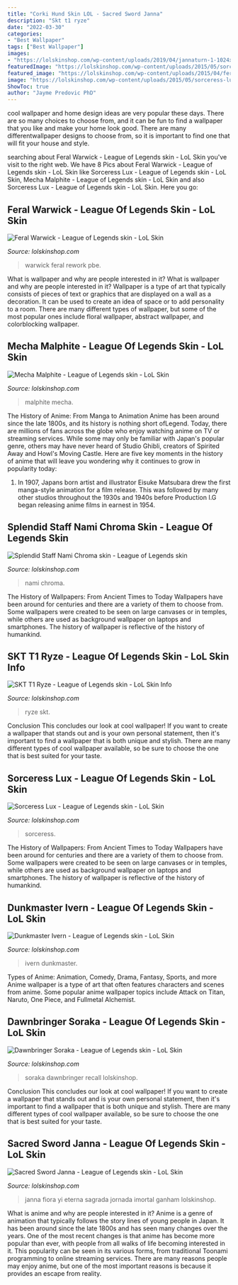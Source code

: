 ```yaml
---
title: "Corki Hund Skin LOL - Sacred Sword Janna"
description: "Skt t1 ryze"
date: "2022-03-30"
categories:
- "Best Wallpaper"
tags: ["Best Wallpaper"]
images:
- "https://lolskinshop.com/wp-content/uploads/2019/04/jannaturn-1-1024x374.jpg"
featuredImage: "https://lolskinshop.com/wp-content/uploads/2015/05/sorceress-lux-lux-skins-lux-lol2-1024x365.png"
featured_image: "https://lolskinshop.com/wp-content/uploads/2015/04/feral-warwick-1024x417.jpg"
image: "https://lolskinshop.com/wp-content/uploads/2015/05/sorceress-lux-lux-skins-lux-lol2-1024x365.png"
ShowToc: true
author: "Jayme Predovic PhD"
---
```



cool wallpaper and home design ideas are very popular these days. There are so many choices to choose from, and it can be fun to find a wallpaper that you like and make your home look good. There are many differentwallpaper designs to choose from, so it is important to find one that will fit your house and style.

	

		
searching about Feral Warwick - League of Legends skin - LoL Skin you've visit to the right web. We have 8 Pics about Feral Warwick - League of Legends skin - LoL Skin like Sorceress Lux - League of Legends skin - LoL Skin, Mecha Malphite - League of Legends skin - LoL Skin and also Sorceress Lux - League of Legends skin - LoL Skin. Here you go:
		
    
## Feral Warwick - League Of Legends Skin - LoL Skin

<img loading=lazy src="https://lolskinshop.com/wp-content/uploads/2015/04/feral-warwick-1024x417.jpg" onerror="this.onerror=null;this.src='https://tse2.mm.bing.net/th?id=OIP.0eWm0TIFM-Mz2_IeRe1vfwHaDB&amp;pid=15.1';" alt="Feral Warwick - League of Legends skin - LoL Skin">

_Source: lolskinshop.com_

>warwick feral rework pbe. 

	

What is wallpaper and why are people interested in it?
What is wallpaper and why are people interested in it?
Wallpaper is a type of art that typically consists of pieces of text or graphics that are displayed on a wall as a decoration. It can be used to create an idea of space or to add personality to a room. There are many different types of wallpaper, but some of the most popular ones include floral wallpaper, abstract wallpaper, and colorblocking wallpaper.

    
## Mecha Malphite - League Of Legends Skin - LoL Skin

<img loading=lazy src="https://lolskinshop.com/wp-content/uploads/2015/04/mecha-malphite-malphite-skins-malphite-lol1-1024x365.png" onerror="this.onerror=null;this.src='https://tse4.mm.bing.net/th?id=OIP.5sWSe6SVPBVgx35ZL-EgzAHaCo&amp;pid=15.1';" alt="Mecha Malphite - League of Legends skin - LoL Skin">

_Source: lolskinshop.com_

>malphite mecha. 

	

The History of Anime: From Manga to Animation
Anime has been around since the late 1800s, and its history is nothing short ofLegend. Today, there are millions of fans across the globe who enjoy watching anime on TV or streaming services. While some may only be familiar with Japan's popular genre, others may have never heard of Studio Ghibli, creators of Spirited Away and Howl's Moving Castle. Here are five key moments in the history of anime that will leave you wondering why it continues to grow in popularity today:
1) In 1907, Japans born artist and illustrator Eisuke Matsubara drew the first manga-style animation for a film release. This was followed by many other studios throughout the 1930s and 1940s before Production I.G began releasing anime films in earnest in 1954.

    
## Splendid Staff Nami Chroma Skin - League Of Legends Skin

<img loading=lazy src="https://lolskinshop.com/wp-content/uploads/2019/11/splendid-staff-nami-chroma2-768x482.png" onerror="this.onerror=null;this.src='https://tse2.mm.bing.net/th?id=OIP.AuiJ0w03oUE97pD7GPEucQHaEp&amp;pid=15.1';" alt="Splendid Staff Nami Chroma skin - League of Legends skin">

_Source: lolskinshop.com_

>nami chroma. 

	

The History of Wallpapers: From Ancient Times to Today
Wallpapers have been around for centuries and there are a variety of them to choose from. Some wallpapers were created to be seen on large canvases or in temples, while others are used as background wallpaper on laptops and smartphones. The history of wallpaper is reflective of the history of humankind.

    
## SKT T1 Ryze - League Of Legends Skin - LoL Skin Info

<img loading=lazy src="https://lolskinshop.com/wp-content/uploads/2017/01/skt-t1-ryze-lol-skin-1024x379.jpg" onerror="this.onerror=null;this.src='https://tse3.mm.bing.net/th?id=OIP.qMg9jGCSiu4tHmDlbIz7qwHaCv&amp;pid=15.1';" alt="SKT T1 Ryze - League of Legends skin - LoL Skin Info">

_Source: lolskinshop.com_

>ryze skt. 

	

Conclusion
This concludes our look at cool wallpaper! If you want to create a wallpaper that stands out and is your own personal statement, then it's important to find a wallpaper that is both unique and stylish. There are many different types of cool wallpaper available, so be sure to choose the one that is best suited for your taste.

    
## Sorceress Lux - League Of Legends Skin - LoL Skin

<img loading=lazy src="https://lolskinshop.com/wp-content/uploads/2015/05/sorceress-lux-lux-skins-lux-lol2-1024x365.png" onerror="this.onerror=null;this.src='https://tse2.mm.bing.net/th?id=OIP.SHAk-A4uMMpg6_-FIziWwAHaCo&amp;pid=15.1';" alt="Sorceress Lux - League of Legends skin - LoL Skin">

_Source: lolskinshop.com_

>sorceress. 

	

The History of Wallpapers: From Ancient Times to Today
Wallpapers have been around for centuries and there are a variety of them to choose from. Some wallpapers were created to be seen on large canvases or in temples, while others are used as background wallpaper on laptops and smartphones. The history of wallpaper is reflective of the history of humankind.

    
## Dunkmaster Ivern - League Of Legends Skin - LoL Skin

<img loading=lazy src="https://lolskinshop.com/wp-content/uploads/2019/10/dunkmaster-ivern-1024x451.png" onerror="this.onerror=null;this.src='https://tse2.mm.bing.net/th?id=OIP.itirQWJ3SKUwygRPpEsh0QHaDQ&amp;pid=15.1';" alt="Dunkmaster Ivern - League of Legends skin - LoL Skin">

_Source: lolskinshop.com_

>ivern dunkmaster. 

	

Types of Anime: Animation, Comedy, Drama, Fantasy, Sports, and more
Anime wallpaper is a type of art that often features characters and scenes from anime. Some popular anime wallpaper topics include Attack on Titan, Naruto, One Piece, and Fullmetal Alchemist.

    
## Dawnbringer Soraka - League Of Legends Skin - LoL Skin

<img loading=lazy src="https://lolskinshop.com/wp-content/uploads/2019/11/dawnbringer-soraka-recall-768x429.jpg" onerror="this.onerror=null;this.src='https://tse3.mm.bing.net/th?id=OIP.-pFVMHE1jDg6trHkgBWxaQHaEI&amp;pid=15.1';" alt="Dawnbringer Soraka - League of Legends skin - LoL Skin">

_Source: lolskinshop.com_

>soraka dawnbringer recall lolskinshop. 

	

Conclusion
This concludes our look at cool wallpaper! If you want to create a wallpaper that stands out and is your own personal statement, then it's important to find a wallpaper that is both unique and stylish. There are many different types of cool wallpaper available, so be sure to choose the one that is best suited for your taste.

    
## Sacred Sword Janna - League Of Legends Skin - LoL Skin

<img loading=lazy src="https://lolskinshop.com/wp-content/uploads/2019/04/jannaturn-1-1024x374.jpg" onerror="this.onerror=null;this.src='https://tse4.mm.bing.net/th?id=OIP.cOwlUXn3IM3Y3O6w_FtUOAHaCt&amp;pid=15.1';" alt="Sacred Sword Janna - League of Legends skin - LoL Skin">

_Source: lolskinshop.com_

>janna fiora yi eterna sagrada jornada imortal ganham lolskinshop. 

	

What is anime and why are people interested in it?
Anime is a genre of animation that typically follows the story lines of young people in Japan. It has been around since the late 1800s and has seen many changes over the years. One of the most recent changes is that anime has become more popular than ever, with people from all walks of life becoming interested in it. This popularity can be seen in its various forms, from traditional Toonami programming to online streaming services. There are many reasons people may enjoy anime, but one of the most important reasons is because it provides an escape from reality.

